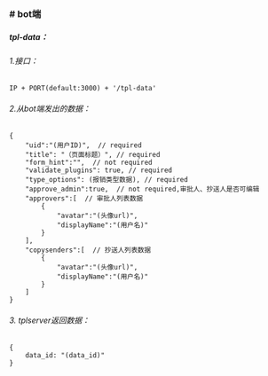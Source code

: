 ### **# bot端**
##### tpl-data：

###### 1.接口：
    IP + PORT(default:3000) + '/tpl-data'
###### 2.从bot端发出的数据：
    {
        "uid":"(用户ID)",  // required
        "title": "（页面标题）", // required
        "form_hint":"",  // not required
        "validate_plugins": true, // required
        "type_options": (报销类型数据), // required
        "approve_admin":true,  // not required,审批人、抄送人是否可编辑
        "approvers":[  // 审批人列表数据
            {
                "avatar":"(头像url)",
                "displayName":"(用户名)"
            }
        ],
        "copysenders":[  // 抄送人列表数据
            {
                "avatar":"(头像url)",
                "displayName":"(用户名)"
            }
        ]
    }
###### 3. tplserver返回数据： 
    {
        data_id: "(data_id)"
    }
   